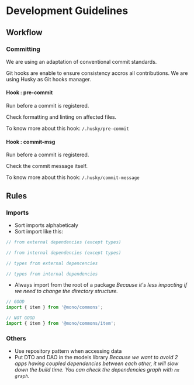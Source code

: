 # Development Guidelines

## Workflow

### Committing

We are using an adaptation of conventional commit standards.

Git hooks are enable to ensure consistency accros all contributions. We are using Husky as Git hooks manager.

#### Hook : pre-commit

Run before a commit is registered.

Check formatting and linting on affected files.

To know more about this hook: `/.husky/pre-commit`

#### Hook : commit-msg

Run before a commit is registered.

Check the commit message itself.

To know more about this hook: `/.husky/commit-message`

## Rules

### Imports

- Sort imports alphabeticaly
- Sort import like this:

```ts
// from external dependencies (except types)

// from internal dependencies (except types)

// types from external depencencies

// types from internal dependencies
```

- Always import from the root of a package
  _Because it's less impacting if we need to change the directory structure._

```ts
// GOOD
import { item } from '@mono/commons';

// NOT GOOD
import { item } from '@mono/commons/item';
```

### Others

- Use repository pattern when accessing data
- Put DTO and DAO in the models library
  _Because we want to avoid 2 apps having coupled dependencies between each other, it will slow down the build time. You can check the dependencies graph with `nx graph`._

